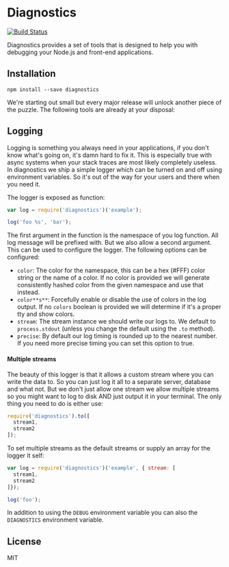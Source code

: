 # Diagnostics

[![Build Status](https://travis-ci.org/3rd-Eden/diagnostics.svg?branch=master)](https://travis-ci.org/3rd-Eden/diagnostics)

Diagnostics provides a set of tools that is designed to help you with debugging
your Node.js and front-end applications. 

## Installation

```
npm install --save diagnostics
```

We're starting out small but every major release will unlock another piece of
the puzzle. The following tools are already at your disposal: 

## Logging

Logging is something you always need in your applications, if you don't know
what's going on, it's damn hard to fix it. This is especially true with async
systems when your stack traces are most likely completely useless. In
diagnostics we ship a simple logger which can be turned on and off using
environment variables. So it's out of the way for your users and there when you
need it.

The logger is exposed as function:

```js
var log = require('diagnostics')('example');

log('foo %s', 'bar');
```

The first argument in the function is the namespace of you log function. All log
message will be prefixed with. But we also allow a second argument. This can be
used to configure the logger. The following options can be configured:

- `color`: The color for the namespace, this can be a hex (#FFF) color string or
  the name of a color. If no color is provided we will generate consistently
  hashed color from the given namespace and use that instead.
- `color**s**`: Forcefully enable or disable the use of colors in the log
  output. If no `colors` boolean is provided we will determine if it's a proper
  tty and show colors.
- `stream`: The stream instance we should write our logs to. We default to
  `process.stdout` (unless you change the default using the `.to` method).
- `precise`: By default our log timing is rounded up to the nearest number. If
  you need more precise timing you can set this option to true.

#### Multiple streams

The beauty of this logger is that it allows a custom stream where you can write
the data to. So you can just log it all to a separate server, database and what
not. But we don't just allow one stream we allow multiple streams so you might
want to log to disk AND just output it in your terminal. The only thing you need
to do is either use:

```js
require('diagnostics').to([
  stream1,
  stream2
]);
```

To set multiple streams as the default streams or supply an array for the logger
it self:

```js
var log = require('diagnostics')('example', { stream: [
  stream1,
  stream2
]});

log('foo');
```

In addition to using the `DEBUG` environment variable you can also the
`DIAGNOSTICS` environment variable.

## License

MIT
